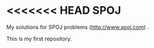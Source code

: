 <<<<<<< HEAD
SPOJ
====

My solutions for SPOJ problems (http://www.spoj.com) .

This is my first repository.


